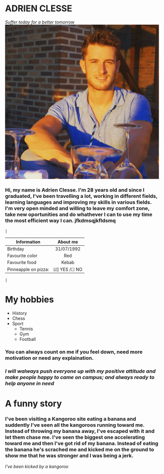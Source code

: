 # ADRIEN CLESSE 
*Suffer today for a better tomorrow*
![images](images/Adrien.jpg)


### Hi, my name is Adrien Clesse. I'm 28 years old and since I graduated, I've been travelling a lot, working in different fields, learning languages and improving my skills in various fields. I'm very open minded and willing to leave my comfort zone, take new oportunities and do whathever I can to use my time the most efficient way I can. jfkdmsqjkfldsmq
    | 
| Information        | About me           | 
| ------------- |:-------------:| 
| Birthday     | 31/07/1992 | 
| Favourite color      | Red      |
| Favourite food    |Kebab      | 
| Pinneapple on pizza: |&#9745;] YES /&#9744; NO      | 

    | 




# My hobbies

* History
* Chess
* Sport
    * Tennis
    * Gym
    * Football  
  

### You can always count on me if you feel down, need more motivation or need any explaination.

### *I will walways push everyone up with my positive attitude and make people happy to came on campus; and always ready to help anyone in need*

# A funny story

### I've been  visiting a Kangoroo site eating a banana and suddently I've seen all the kangoroos running toward me.  Instead of throwing my banana away, I've escaped with it and let them chase me.  I've seen the biggest one accelerating toward me and then I've got rid of my banana.  Instead of eating the banana he's scrached me and kicked me on the ground to show me that he was stronger and I  was being a jerk.

*I've been kicked by a kangoroo*

